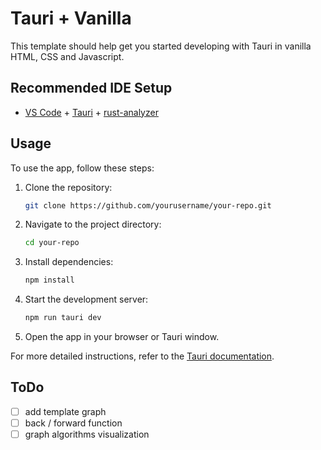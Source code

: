 # Tauri + Vanilla

This template should help get you started developing with Tauri in vanilla HTML, CSS and Javascript.

## Recommended IDE Setup

- [VS Code](https://code.visualstudio.com/) + [Tauri](https://marketplace.visualstudio.com/items?itemName=tauri-apps.tauri-vscode) + [rust-analyzer](https://marketplace.visualstudio.com/items?itemName=rust-lang.rust-analyzer)

## Usage

To use the app, follow these steps:

1. Clone the repository:
    ```sh
    git clone https://github.com/yourusername/your-repo.git
    ```
2. Navigate to the project directory:
    ```sh
    cd your-repo
    ```
3. Install dependencies:
    ```sh
    npm install
    ```
4. Start the development server:
    ```sh
    npm run tauri dev
    ```
5. Open the app in your browser or Tauri window.

For more detailed instructions, refer to the [Tauri documentation](https://tauri.studio/docs/getting-started/intro).

## ToDo
- [ ] add template graph
- [ ] back / forward function
- [ ] graph algorithms visualization
 
 
